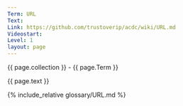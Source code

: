 ```yaml
---
Term: URL
Text: 
Link: https://github.com/trustoverip/acdc/wiki/URL.md
Videostart: 
Level: 1
layout: page
---
```


{{ page.collection }} - {{ page.Term }}

   {{ page.text }}

{% include_relative glossary/URL.md %}
